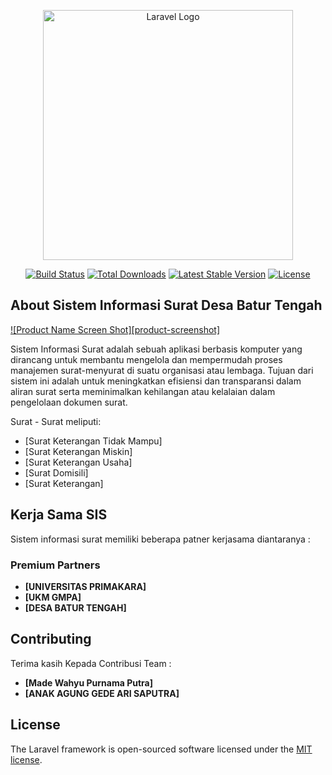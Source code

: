 <p align="center"><a href="https://laravel.com" target="_blank"><img src="https://baturtengah.desa.id/desa/upload/artikel/sedang_1624415040_ssadsa.jpg" width="400" alt="Laravel Logo"></a></p>

<p align="center">
<a href="https://github.com/laravel/framework/actions"><img src="https://github.com/laravel/framework/workflows/tests/badge.svg" alt="Build Status"></a>
<a href="https://packagist.org/packages/laravel/framework"><img src="https://img.shields.io/packagist/dt/laravel/framework" alt="Total Downloads"></a>
<a href="https://packagist.org/packages/laravel/framework"><img src="https://img.shields.io/packagist/v/laravel/framework" alt="Latest Stable Version"></a>
<a href="https://packagist.org/packages/laravel/framework"><img src="https://img.shields.io/packagist/l/laravel/framework" alt="License"></a>
</p>

## About Sistem Informasi Surat Desa Batur Tengah

[![Product Name Screen Shot][product-screenshot]](https://example.com)

Sistem Informasi Surat adalah sebuah aplikasi berbasis komputer yang dirancang untuk membantu mengelola dan mempermudah proses manajemen surat-menyurat di suatu organisasi atau lembaga. Tujuan dari sistem ini adalah untuk meningkatkan efisiensi dan transparansi dalam aliran surat serta meminimalkan kehilangan atau kelalaian dalam pengelolaan dokumen surat.

Surat - Surat meliputi:

-   [Surat Keterangan Tidak Mampu]
-   [Surat Keterangan Miskin]
-   [Surat Keterangan Usaha]
-   [Surat Domisili]
-   [Surat Keterangan]

## Kerja Sama SIS

Sistem informasi surat memiliki beberapa patner kerjasama diantaranya :

### Premium Partners

-   **[UNIVERSITAS PRIMAKARA]**
-   **[UKM GMPA]**
-   **[DESA BATUR TENGAH]**

## Contributing

Terima kasih Kepada Contribusi Team :

-   **[Made Wahyu Purnama Putra]**
-   **[ANAK AGUNG GEDE ARI SAPUTRA]**

## License

The Laravel framework is open-sourced software licensed under the [MIT license](https://opensource.org/licenses/MIT).
